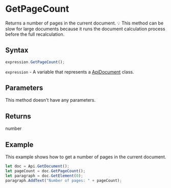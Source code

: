 # GetPageCount

Returns a number of pages in the current document.💡 This method can be slow for large documents because it runs the document calculationprocess before the full recalculation.

## Syntax

```javascript
expression.GetPageCount();
```

`expression` - A variable that represents a [ApiDocument](../ApiDocument.md) class.

## Parameters

This method doesn't have any parameters.

## Returns

number

## Example

This example shows how to get a number of pages in the current document.

```javascript editor-docx
let doc = Api.GetDocument();
let pageCount = doc.GetPageCount();
let paragraph = doc.GetElement(0);
paragraph.AddText("Number of pages: " + pageCount);
```
